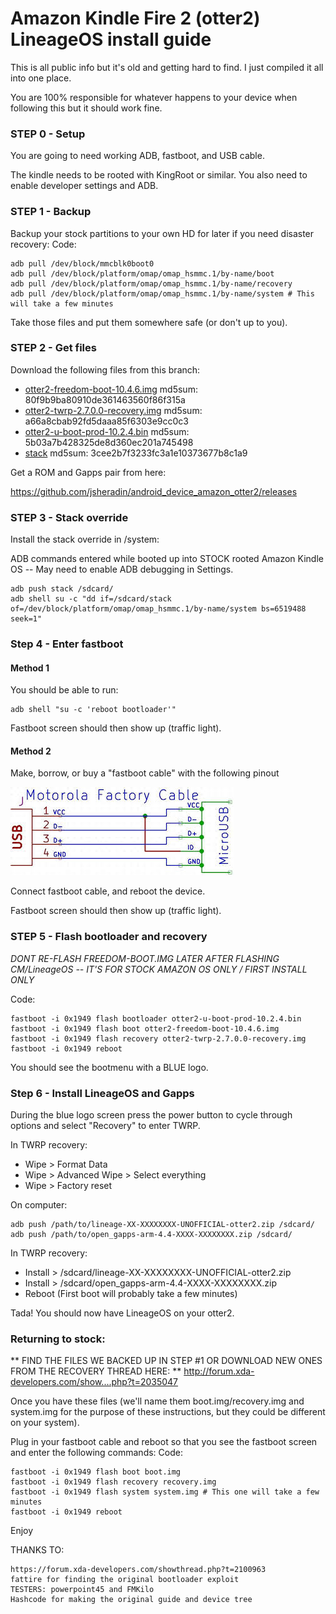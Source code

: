 # Amazon Kindle Fire 2 (otter2) LineageOS install guide
This is all public info but it's old and getting hard to find. I just compiled it all into one place.

You are 100% responsible for whatever happens to your device when following this but it should work fine.

### STEP 0 - Setup

You are going to need working ADB, fastboot, and USB cable.

The kindle needs to be rooted with KingRoot or similar. You also need to enable developer settings and ADB.

### STEP 1 - Backup

Backup your stock partitions to your own HD for later if you need disaster recovery:
Code:

    adb pull /dev/block/mmcblk0boot0
    adb pull /dev/block/platform/omap/omap_hsmmc.1/by-name/boot
    adb pull /dev/block/platform/omap/omap_hsmmc.1/by-name/recovery
    adb pull /dev/block/platform/omap/omap_hsmmc.1/by-name/system # This will take a few minutes

Take those files and put them somewhere safe (or don't up to you).

### STEP 2 - Get files

Download the following files from this branch:
* [otter2-freedom-boot-10.4.6.img](https://github.com/jsheradin/otter2_misc/raw/master/otter2-freedom-boot-10.4.6.img) md5sum: 80f9b9ba80910de361463560f86f315a
* [otter2-twrp-2.7.0.0-recovery.img](https://github.com/jsheradin/otter2_misc/raw/master/otter2-twrp-2.7.0.0-recovery.img) md5sum: a66a8cbab92fd5daaa85f6303e9cc0c3
* [otter2-u-boot-prod-10.2.4.bin](https://github.com/jsheradin/otter2_misc/raw/master/otter2-u-boot-prod-10.2.4.bin) md5sum: 5b03a7b428325de8d360ec201a745498
* [stack](https://github.com/jsheradin/otter2_misc/raw/master/stack) md5sum: 3cee2b7f3233fc3a1e10373677b8c1a9

Get a ROM and Gapps pair from here:

https://github.com/jsheradin/android_device_amazon_otter2/releases

### STEP 3 - Stack override

Install the stack override in /system:

ADB commands entered while booted up into STOCK rooted Amazon Kindle OS -- May need to enable ADB debugging in Settings.

    adb push stack /sdcard/
    adb shell su -c "dd if=/sdcard/stack of=/dev/block/platform/omap/omap_hsmmc.1/by-name/system bs=6519488 seek=1"

### Step 4 - Enter fastboot

#### Method 1

You should be able to run:

    adb shell "su -c 'reboot bootloader'"

Fastboot screen should then show up (traffic light).

#### Method 2
Make, borrow, or buy a "fastboot cable" with the following pinout

![fastboot](https://raw.githubusercontent.com/jsheradin/otter2_misc/master/fastbootcable.jpg)

Connect fastboot cable, and reboot the device.

Fastboot screen should then show up (traffic light).

### STEP 5 - Flash bootloader and recovery

*DONT RE-FLASH FREEDOM-BOOT.IMG LATER AFTER FLASHING CM/LineageOS -- IT'S FOR STOCK AMAZON OS ONLY / FIRST INSTALL ONLY*

Code:

    fastboot -i 0x1949 flash bootloader otter2-u-boot-prod-10.2.4.bin
    fastboot -i 0x1949 flash boot otter2-freedom-boot-10.4.6.img
    fastboot -i 0x1949 flash recovery otter2-twrp-2.7.0.0-recovery.img
    fastboot -i 0x1949 reboot

You should see the bootmenu with a BLUE logo.

### Step 6 - Install LineageOS and Gapps

During the blue logo screen press the power button to cycle through options and select "Recovery" to enter TWRP.

In TWRP recovery:

* Wipe > Format Data
* Wipe > Advanced Wipe > Select everything
* Wipe > Factory reset

On computer:

    adb push /path/to/lineage-XX-XXXXXXXX-UNOFFICIAL-otter2.zip /sdcard/
    adb push /path/to/open_gapps-arm-4.4-XXXX-XXXXXXXX.zip /sdcard/

In TWRP recovery:

* Install > /sdcard/lineage-XX-XXXXXXXX-UNOFFICIAL-otter2.zip
* Install > /sdcard/open_gapps-arm-4.4-XXXX-XXXXXXXX.zip
* Reboot (First boot will probably take a few minutes)

Tada! You should now have LineageOS on your otter2.

### Returning to stock:
** FIND THE FILES WE BACKED UP IN STEP #1 OR DOWNLOAD NEW ONES FROM THE RECOVERY THREAD HERE: **
http://forum.xda-developers.com/show....php?t=2035047

Once you have these files (we'll name them boot.img/recovery.img and system.img for the purpose of these instructions, but they could be different on your system).

Plug in your fastboot cable and reboot so that you see the fastboot screen and enter the following commands:
Code:

    fastboot -i 0x1949 flash boot boot.img
    fastboot -i 0x1949 flash recovery recovery.img
    fastboot -i 0x1949 flash system system.img # This one will take a few minutes
    fastboot -i 0x1949 reboot

Enjoy

THANKS TO:

    https://forum.xda-developers.com/showthread.php?t=2100963
    fattire for finding the original bootloader exploit
    TESTERS: powerpoint45 and FMKilo
    Hashcode for making the original guide and device tree

